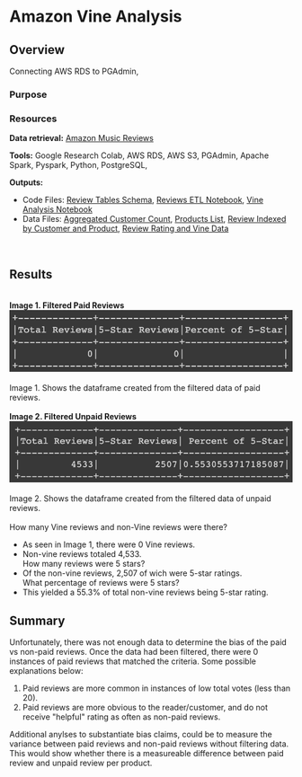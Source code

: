 # Amazon Vine Analysis
## Overview
Connecting AWS RDS to PGAdmin, 

### Purpose

### Resources
**Data retrieval:** [Amazon Music Reviews](https://s3.amazonaws.com/amazon-reviews-pds/tsv/amazon_reviews_us_Digital_Music_Purchase_v1_00.tsv.gz)

**Tools:** Google Research Colab, AWS RDS, AWS S3, PGAdmin, Apache Spark, Pyspark, Python, PostgreSQL,

**Outputs:** 
 - Code Files: [Review Tables Schema](/Code/reviews_schema.sql), [Reviews ETL Notebook](/Code/Amazon_Reviews_ETL.ipynb), [Vine Analysis Notebook](/Code/Vine_Review_Analysis.ipynb)
 - Data Files: [Aggregated Customer Count](/Data%20Tables/customers.csv), [Products List](/Data%20Tables/products.csv), [Review Indexed by Customer and Product](/Data%20Tables/reviews.csv), [Review Rating and Vine Data](/Data%20Tables/vines.csv)
<br>

## Results
<br>**Image 1. Filtered Paid Reviews**
<br>![Image link](/Images/paid_reviews.png)
<br>
<br>Image 1. Shows the dataframe created from the filtered data of paid reviews.
<br>
<br>**Image 2. Filtered Unpaid Reviews**
<br>![Image link](/Images/unpaid_reviews.png)
<br>
<br>Image 2. Shows the dataframe created from the filtered data of unpaid reviews.
<br>
<br>How many Vine reviews and non-Vine reviews were there?
 - As seen in Image 1, there were 0 Vine reviews. 
 - Non-vine reviews totaled 4,533.
<br>How many reviews were 5 stars?
 - Of the non-vine reviews, 2,507 of wich were 5-star ratings.
<br>What percentage of reviews were 5 stars?
 - This yielded a 55.3% of total non-vine reviews being 5-star rating. 

## Summary
Unfortunately, there was not enough data to determine the bias of the paid vs non-paid reviews. Once the data had been filtered, there were 0 instances of paid reviews that matched the criteria. Some possible explanations below:
 1. Paid reviews are more common in instances of low total votes (less than 20).
 2. Paid reviews are more obvious to the reader/customer, and do not receive "helpful" rating as often as non-paid reviews. 
 
Additional anylses to substantiate bias claims, could be to measure the variance between paid reviews and non-paid reviews without filtering data. This would show whether there is a measureable difference between paid review and unpaid review per product.
